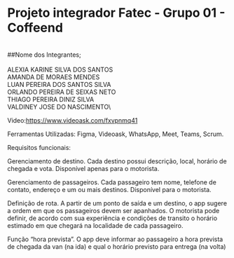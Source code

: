 # Projeto integrador Fatec - Grupo 01 - Coffeend
\
##Nome dos Integrantes;\
\
ALEXIA KARINE SILVA DOS SANTOS\
AMANDA DE MORAES MENDES\
LUAN PEREIRA DOS SANTOS SILVA\
ORLANDO PEREIRA DE SEIXAS NETO\
THIAGO PEREIRA DINIZ SILVA\
VALDINEY JOSE DO NASCIMENTO\

Video:https://www.videoask.com/fxvpnmq41

Ferramentas Utilizadas:
Figma, Videoask, WhatsApp, Meet, Teams, Scrum.

Requisitos funcionais:

Gerenciamento de destino. Cada destino possui descrição, local, horário de chegada e vota. Disponível apenas para o motorista.

Gerenciamento de passageiros. Cada passageiro tem nome, telefone de contato, endereço e um ou mais destinos. Disponível para o motorista.

Definição de rota. A partir de um ponto de saída e um destino, o app sugere a ordem em que os passageiros devem ser apanhados. O motorista pode definir, de acordo com sua experiência e condições de transito o horário estimado em que chegará na localidade de cada passageiro.

Função “hora prevista”. O app deve informar ao passageiro a hora prevista de chegada da van (na ida) e qual o horário previsto para entrega (na volta)

